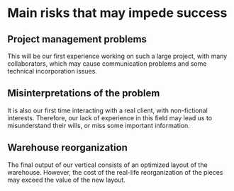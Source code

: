 # Main risks that may impede success

## Project management problems
This will be our first experience working on such a large project, with many collaborators, which may cause communication problems and some technical incorporation issues.

## Misinterpretations of the problem
It is also our first time interacting with a real client, with non-fictional interests. Therefore, our lack of experience in this field may lead us to misunderstand their wills, or miss some important information.

## Warehouse reorganization
The final output of our vertical consists of an optimized layout of the warehouse. However, the cost of the real-life reorganization of the pieces may exceed the value of the new layout.